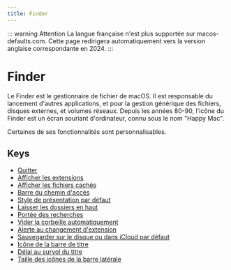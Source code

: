 ```yaml
---
title: Finder
---
```


::: warning Attention
La langue française n'est plus supportée sur macos-defaults.com. Cette page redirigera automatiquement vers la version anglaise correspondante en 2024.
:::

# Finder

Le Finder est le gestionnaire de fichier de macOS.
Il est responsable du lancement d'autres applications,
et pour la gestion générique des fichiers, disques externes, et volumes réseaux.
Depuis les années 80-90, l'icône du Finder est un écran souriant d'ordinateur, connu sous le nom "Happy Mac".

Certaines de ses fonctionnalités sont personnalisables.

## Keys

- [Quitter](./quitmenuitem.md)
- [Afficher les extensions](./appleshowallextensions.md)
- [Afficher les fichiers cachés](./appleshowallfiles.md)
- [Barre du chemin d&#x27;accès](./showpathbar.md)
- [Style de présentation par défaut](./fxpreferredviewstyle.md)
- [Laisser les dossiers en haut](./_fxsortfoldersfirst.md)
- [Portée des recherches](./fxdefaultsearchscope.md)
- [Vider la corbeille automatiquement](./fxremoveoldtrashitems.md)
- [Alerte au changement d&#x27;extension](./fxenableextensionchangewarning.md)
- [Sauvegarder sur le disque ou dans iCloud par défaut](./nsdocumentsavenewdocumentstocloud.md)
- [Icône de la barre de titre](./showwindowtitlebaricons.md)
- [Délai au survol du titre](./nstoolbartitleviewrolloverdelay.md)
- [Taille des icônes de la barre latérale](./nstableviewdefaultsizemode.md)
